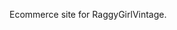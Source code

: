 Ecommerce site for RaggyGirlVintage.
<!-- # DESIGN
- [x] create Figma project
- [] design for pages
    - [] main pages
    - [] all products page
    - [] select products page
    - [] cart 
    - [] about
    - [] payment
- [] design for popovers
    - [] contact modal
    - [] policies modal
    - [] single product modal
    - [] confirm remove from cart
    - [] confirm add to cart
- [] complete all for web lg
- [] complete all for web md
- [] complete all for mobile

# FRONTEND

# BACKEND
- [] AUTH
    - [] handle signin to admin endpoint
- [] DATA
    - [] create graphql express server served as a cloud function through firebase
    - [] handle fetching all products
    - [] handle fetching single products
- [] ADMIN
    - [] handle adding a new item
    - [] handle archiving an item
    - [] handle deleting an item
    - [] handle updating an item
    - [] handle uploading pictures into firebase storage

# DEPLOY -->